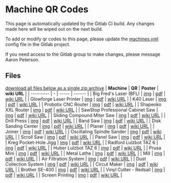 # Machine QR Codes
This page is automatically updated by the Gitlab CI build. Any changes made here will be wiped out on the next build.

To add or modify qr codes to this page, please update the [machines.yml](https://gitlab.com/river-city-labs/qr-code-posters/-/blob/main/machines.yml) config file in the Gitlab project.

If you need access to the Gitlab group to make changes, please message Aaron Peterson.

## Files
[download all files below as a single zip archive](https://gitlab.com/river-city-labs/qr-code-posters/-/jobs/artifacts/main/download?job=generate_pdf)
| **Machine** | **QR** | **Poster** | **wiki URL** |
| --------- | - | ----- | ------ |
| Big Fred's Laser (BFL) | [img](https://gitlab.com/river-city-labs/qr-code-posters/-/jobs/artifacts/main/raw/img/rcl_qr_bfl.png?job=generate_pdf) | [pdf](https://gitlab.com/river-city-labs/qr-code-posters/-/jobs/artifacts/main/raw/pdf/rcl_qr_poster_bfl.pdf?job=generate_pdf) | [wiki URL](https://wiki.rivercitylabs.space/lasers/bfl) |
| Glowforge Laser Printer | [img](https://gitlab.com/river-city-labs/qr-code-posters/-/jobs/artifacts/main/raw/img/rcl_qr_glowforge.png?job=generate_pdf) | [pdf](https://gitlab.com/river-city-labs/qr-code-posters/-/jobs/artifacts/main/raw/pdf/rcl_qr_poster_glowforge.pdf?job=generate_pdf) | [wiki URL](https://wiki.rivercitylabs.space/lasers/glowforge) |
| K40 Laser | [img](https://gitlab.com/river-city-labs/qr-code-posters/-/jobs/artifacts/main/raw/img/rcl_qr_k40.png?job=generate_pdf) | [pdf](https://gitlab.com/river-city-labs/qr-code-posters/-/jobs/artifacts/main/raw/pdf/rcl_qr_poster_k40.pdf?job=generate_pdf) | [wiki URL](https://wiki.rivercitylabs.space/lasers/k40) |
| Probotix CNC Router | [img](https://gitlab.com/river-city-labs/qr-code-posters/-/jobs/artifacts/main/raw/img/rcl_qr_probotix.png?job=generate_pdf) | [pdf](https://gitlab.com/river-city-labs/qr-code-posters/-/jobs/artifacts/main/raw/pdf/rcl_qr_poster_probotix.pdf?job=generate_pdf) | [wiki URL](https://wiki.rivercitylabs.space/cnc/probotix-cnc-router) |
| Shapeoko XXL Router | [img](https://gitlab.com/river-city-labs/qr-code-posters/-/jobs/artifacts/main/raw/img/rcl_qr_shapeoko.png?job=generate_pdf) | [pdf](https://gitlab.com/river-city-labs/qr-code-posters/-/jobs/artifacts/main/raw/pdf/rcl_qr_poster_shapeoko.pdf?job=generate_pdf) | [wiki URL](https://wiki.rivercitylabs.space/cnc/shapeoko-xxl-cnc-router) |
| SawStop Professional Cabinet Saw | [img](https://gitlab.com/river-city-labs/qr-code-posters/-/jobs/artifacts/main/raw/img/rcl_qr_sawstop.png?job=generate_pdf) | [pdf](https://gitlab.com/river-city-labs/qr-code-posters/-/jobs/artifacts/main/raw/pdf/rcl_qr_poster_sawstop.pdf?job=generate_pdf) | [wiki URL](https://wiki.rivercitylabs.space/woodshop/sawstop) |
| Sliding Compound Miter Saw | [img](https://gitlab.com/river-city-labs/qr-code-posters/-/jobs/artifacts/main/raw/img/rcl_qr_mitersaw.png?job=generate_pdf) | [pdf](https://gitlab.com/river-city-labs/qr-code-posters/-/jobs/artifacts/main/raw/pdf/rcl_qr_poster_mitersaw.pdf?job=generate_pdf) | [wiki URL](https://wiki.rivercitylabs.space/woodshop/sliding-compound-miter-saw) |
| Drill Press | [img](https://gitlab.com/river-city-labs/qr-code-posters/-/jobs/artifacts/main/raw/img/rcl_qr_drillpress.png?job=generate_pdf) | [pdf](https://gitlab.com/river-city-labs/qr-code-posters/-/jobs/artifacts/main/raw/pdf/rcl_qr_poster_drillpress.pdf?job=generate_pdf) | [wiki URL](https://wiki.rivercitylabs.space/woodshop/drill-press) |
| Band Saw | [img](https://gitlab.com/river-city-labs/qr-code-posters/-/jobs/artifacts/main/raw/img/rcl_qr_bandsaw.png?job=generate_pdf) | [pdf](https://gitlab.com/river-city-labs/qr-code-posters/-/jobs/artifacts/main/raw/pdf/rcl_qr_poster_bandsaw.pdf?job=generate_pdf) | [wiki URL](https://wiki.rivercitylabs.space/woodshop/band-saw) |
| Disk Sanding Center | [img](https://gitlab.com/river-city-labs/qr-code-posters/-/jobs/artifacts/main/raw/img/rcl_qr_discsandingcenter.png?job=generate_pdf) | [pdf](https://gitlab.com/river-city-labs/qr-code-posters/-/jobs/artifacts/main/raw/pdf/rcl_qr_poster_discsandingcenter.pdf?job=generate_pdf) | [wiki URL](https://wiki.rivercitylabs.space/woodshop/disc-sanding-center) |
| Planer | [img](https://gitlab.com/river-city-labs/qr-code-posters/-/jobs/artifacts/main/raw/img/rcl_qr_planer.png?job=generate_pdf) | [pdf](https://gitlab.com/river-city-labs/qr-code-posters/-/jobs/artifacts/main/raw/pdf/rcl_qr_poster_planer.pdf?job=generate_pdf) | [wiki URL](https://wiki.rivercitylabs.space/woodshop/planer) |
| Joiner | [img](https://gitlab.com/river-city-labs/qr-code-posters/-/jobs/artifacts/main/raw/img/rcl_qr_joiner.png?job=generate_pdf) | [pdf](https://gitlab.com/river-city-labs/qr-code-posters/-/jobs/artifacts/main/raw/pdf/rcl_qr_poster_joiner.pdf?job=generate_pdf) | [wiki URL](https://wiki.rivercitylabs.space/joiner) |
| Oscillating Spindle Sander | [img](https://gitlab.com/river-city-labs/qr-code-posters/-/jobs/artifacts/main/raw/img/rcl_qr_oscillatingspindlesander.png?job=generate_pdf) | [pdf](https://gitlab.com/river-city-labs/qr-code-posters/-/jobs/artifacts/main/raw/pdf/rcl_qr_poster_oscillatingspindlesander.pdf?job=generate_pdf) | [wiki URL](https://wiki.rivercitylabs.space/woodshop/oscillatingspindlesander) |
| Scroll Saw | [img](https://gitlab.com/river-city-labs/qr-code-posters/-/jobs/artifacts/main/raw/img/rcl_qr_scrollsaw.png?job=generate_pdf) | [pdf](https://gitlab.com/river-city-labs/qr-code-posters/-/jobs/artifacts/main/raw/pdf/rcl_qr_poster_scrollsaw.pdf?job=generate_pdf) | [wiki URL](https://wiki.rivercitylabs.space/woodshop/scrollsaw) |
| Panel Saw | [img](https://gitlab.com/river-city-labs/qr-code-posters/-/jobs/artifacts/main/raw/img/rcl_qr_panelsaw.png?job=generate_pdf) | [pdf](https://gitlab.com/river-city-labs/qr-code-posters/-/jobs/artifacts/main/raw/pdf/rcl_qr_poster_panelsaw.pdf?job=generate_pdf) | [wiki URL](https://wiki.rivercitylabs.space/woodshop/scrollsaw) |
| Kreg Pocket-Hole Jigg | [img](https://gitlab.com/river-city-labs/qr-code-posters/-/jobs/artifacts/main/raw/img/rcl_qr_kregpocket-holejig.png?job=generate_pdf) | [pdf](https://gitlab.com/river-city-labs/qr-code-posters/-/jobs/artifacts/main/raw/pdf/rcl_qr_poster_kregpocket-holejig.pdf?job=generate_pdf) | [wiki URL](https://wiki.rivercitylabs.space/woodshop/kreg-pocket-hole-jig) |
| Radford Lulzbot TAZ 6 | [img](https://gitlab.com/river-city-labs/qr-code-posters/-/jobs/artifacts/main/raw/img/rcl_qr_lulzbot1.png?job=generate_pdf) | [pdf](https://gitlab.com/river-city-labs/qr-code-posters/-/jobs/artifacts/main/raw/pdf/rcl_qr_poster_lulzbot1.pdf?job=generate_pdf) | [wiki URL](https://wiki.rivercitylabs.space/3d-printers/rcl-taz) |
| Huber Lulzbot TAZ 6 | [img](https://gitlab.com/river-city-labs/qr-code-posters/-/jobs/artifacts/main/raw/img/rcl_qr_lulzbot2.png?job=generate_pdf) | [pdf](https://gitlab.com/river-city-labs/qr-code-posters/-/jobs/artifacts/main/raw/pdf/rcl_qr_poster_lulzbot2.pdf?job=generate_pdf) | [wiki URL](https://wiki.rivercitylabs.space/3d-printers/huber-taz) |
| Prusa Mini | [img](https://gitlab.com/river-city-labs/qr-code-posters/-/jobs/artifacts/main/raw/img/rcl_qr_prusamini.png?job=generate_pdf) | [pdf](https://gitlab.com/river-city-labs/qr-code-posters/-/jobs/artifacts/main/raw/pdf/rcl_qr_poster_prusamini.pdf?job=generate_pdf) | [wiki URL](https://wiki.rivercitylabs.space/woodshop/Prusamini) |
| Metal Lathe | [img](https://gitlab.com/river-city-labs/qr-code-posters/-/jobs/artifacts/main/raw/img/rcl_qr_lathe.png?job=generate_pdf) | [pdf](https://gitlab.com/river-city-labs/qr-code-posters/-/jobs/artifacts/main/raw/pdf/rcl_qr_poster_lathe.pdf?job=generate_pdf) | [wiki URL](https://wiki.rivercitylabs.space/metalshop/lathe) |
| Mill | [img](https://gitlab.com/river-city-labs/qr-code-posters/-/jobs/artifacts/main/raw/img/rcl_qr_mill.png?job=generate_pdf) | [pdf](https://gitlab.com/river-city-labs/qr-code-posters/-/jobs/artifacts/main/raw/pdf/rcl_qr_poster_mill.pdf?job=generate_pdf) | [wiki URL](https://wiki.rivercitylabs.space/CNC/grizzly-cnc-mill) |
| Air Filtration System | [img](https://gitlab.com/river-city-labs/qr-code-posters/-/jobs/artifacts/main/raw/img/rcl_qr_airfiltrationsystem.png?job=generate_pdf) | [pdf](https://gitlab.com/river-city-labs/qr-code-posters/-/jobs/artifacts/main/raw/pdf/rcl_qr_poster_airfiltrationsystem.pdf?job=generate_pdf) | [wiki URL](https://wiki.rivercitylabs.space/woodshop/air-filtration-system) |
| Dust Collection System | [img](https://gitlab.com/river-city-labs/qr-code-posters/-/jobs/artifacts/main/raw/img/rcl_qr_dustcollector.png?job=generate_pdf) | [pdf](https://gitlab.com/river-city-labs/qr-code-posters/-/jobs/artifacts/main/raw/pdf/rcl_qr_poster_dustcollector.pdf?job=generate_pdf) | [wiki URL](https://wiki.rivercitylabs.space/woodshop/dust-collector) |
| Circut Maker | [img](https://gitlab.com/river-city-labs/qr-code-posters/-/jobs/artifacts/main/raw/img/rcl_qr_cricut.png?job=generate_pdf) | [pdf](https://gitlab.com/river-city-labs/qr-code-posters/-/jobs/artifacts/main/raw/pdf/rcl_qr_poster_cricut.pdf?job=generate_pdf) | [wiki URL](https://wiki.rivercitylabs.space/miscellaneous-tools/circut-maker) |
| Brother SE-400 | [img](https://gitlab.com/river-city-labs/qr-code-posters/-/jobs/artifacts/main/raw/img/rcl_qr_brotherse400.png?job=generate_pdf) | [pdf](https://gitlab.com/river-city-labs/qr-code-posters/-/jobs/artifacts/main/raw/pdf/rcl_qr_poster_brotherse400.pdf?job=generate_pdf) | [wiki URL](https://wiki.rivercitylabs.space/miscellaneous-tools/brother-se-400) |
| Vinyl Cutter - Redsail | [img](https://gitlab.com/river-city-labs/qr-code-posters/-/jobs/artifacts/main/raw/img/rcl_qr_vinylcutter.png?job=generate_pdf) | [pdf](https://gitlab.com/river-city-labs/qr-code-posters/-/jobs/artifacts/main/raw/pdf/rcl_qr_poster_vinylcutter.pdf?job=generate_pdf) | [wiki URL](https://wiki.rivercitylabs.space/miscellaneous-tools/vinyl-cutter) |
| Screen Printing | [img](https://gitlab.com/river-city-labs/qr-code-posters/-/jobs/artifacts/main/raw/img/rcl_qr_screenprinting.png?job=generate_pdf) | [pdf](https://gitlab.com/river-city-labs/qr-code-posters/-/jobs/artifacts/main/raw/pdf/rcl_qr_poster_screenprinting.pdf?job=generate_pdf) | [wiki URL](https://wiki.rivercitylabs.space/miscellaneous-tools/screen-printing) |
